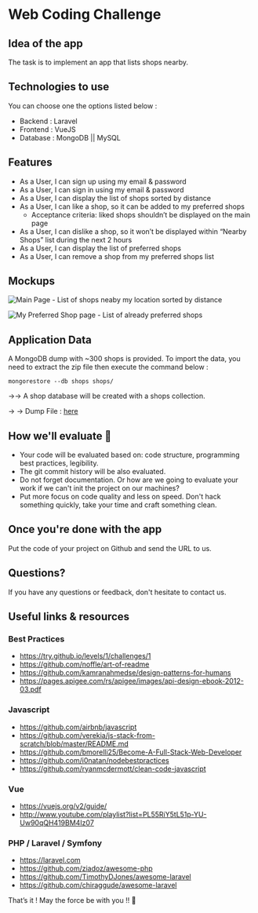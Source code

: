 # Web Coding Challenge

## Idea of the app
The task is to implement an app that lists shops nearby. 


## Technologies to use

You can choose one the options listed below : 

- Backend : Laravel
- Frontend : VueJS
- Database : MongoDB || MySQL


## Features
- As a User, I can sign up using my email & password
- As a User, I can sign in using my email & password
- As a User, I can display the list of shops sorted by distance
- As a User, I can like a shop, so it can be added to my preferred shops
  - Acceptance criteria: liked shops shouldn’t be displayed on the main page
- As a User, I can dislike a shop, so it won’t be displayed within “Nearby Shops” list during the next 2 hours
- As a User, I can display the list of preferred shops
- As a User, I can remove a shop from my preferred shops list


## Mockups


![Main Page - List of shops neaby my location sorted by distance](https://d2mxuefqeaa7sj.cloudfront.net/s_42947E7C35A750A25D07D7432619573EA3862052B5357BE997A071FD6789712E_1510745488079_Assignment+-+FullStack+Web.png)




![My Preferred Shop page - List of already preferred shops](https://d2mxuefqeaa7sj.cloudfront.net/s_42947E7C35A750A25D07D7432619573EA3862052B5357BE997A071FD6789712E_1510745502935_Assignment+-+FullStack+Web+copy.png)




## Application Data

A MongoDB dump with ~300 shops is provided. To import the data, you need to extract the zip file then execute the command below :
 

    mongorestore --db shops shops/

→→ A shop database will be created with a shops collection.

→ → Dump File : [here](dump-shops.zip)



## How we'll evaluate 🚨
- Your code will be evaluated based on: code structure, programming best practices, legibility.
- The git commit history will be also evaluated.
- Do not forget documentation. Or how are we going to evaluate your work if we can't init the project on our machines?
- Put more focus on code quality and less on speed. Don't hack something quickly, take your time and craft something clean.


## Once you're done with the app

Put the code of your project on Github and send the URL to us.


## Questions?

If you have any questions or feedback, don't hesitate to contact us.


## Useful links & resources

### Best Practices

- https://try.github.io/levels/1/challenges/1
- https://github.com/noffle/art-of-readme
- https://github.com/kamranahmedse/design-patterns-for-humans
- https://pages.apigee.com/rs/apigee/images/api-design-ebook-2012-03.pdf

### Javascript

- https://github.com/airbnb/javascript
- https://github.com/verekia/js-stack-from-scratch/blob/master/README.md
- https://github.com/bmorelli25/Become-A-Full-Stack-Web-Developer
- https://github.com/i0natan/nodebestpractices
- https://github.com/ryanmcdermott/clean-code-javascript

### Vue

- https://vuejs.org/v2/guide/
- http://www.youtube.com/playlist?list=PL55RiY5tL51p-YU-Uw90qQH419BM4Iz07


### PHP / Laravel / Symfony
- https://laravel.com
- https://github.com/ziadoz/awesome-php
- https://github.com/TimothyDJones/awesome-laravel
- https://github.com/chiraggude/awesome-laravel


That’s it ! May the force be with you !! 🖖 
